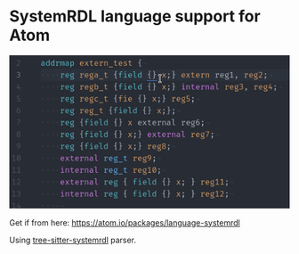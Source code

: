 # SystemRDL language support for Atom

![Screenshot](screen.gif)

Get if from here: https://atom.io/packages/language-systemrdl

Using [tree-sitter-systemrdl](https://github.com/drom/tree-sitter-systemrdl) parser.
